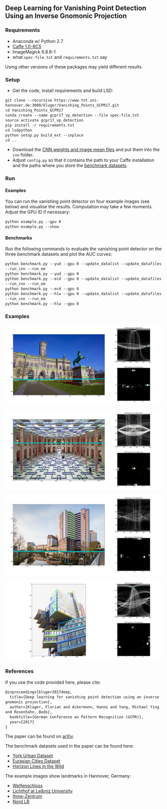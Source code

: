 ## Deep Learning for Vanishing Point Detection Using an Inverse Gnomonic Projection

### Requirements
* Anaconda w/ Python 2.7
* [Caffe 1.0-RC5](https://github.com/BVLC/caffe/tree/rc5)
* ImageMagick 6.8.8-1
* what ``spec-file.txt`` and ``requirements.txt`` say

Using other versions of these packages may yield different results.

### Setup
* Get the code, install requirements and build LSD:
```
git clone --recursive https://www.tnt.uni-hannover.de:3000/kluger/Vanishing_Points_GCPR17.git
cd Vanishing_Points_GCPR17
conda create --name gcpr17_vp_detection --file spec-file.txt
source activate gcpr17_vp_detection
pip install -r requirements.txt
cd lsdpython
python setup.py build_ext --inplace
cd ..
```
* Download the [CNN weights and image mean files](https://drive.google.com/open?id=1VBBszbCWuVEQ0a7DKVqZNngRsk1Zorei) and 
put them into the ``cnn`` folder.
* Adjust ``config.py`` so that it contains the path to your Caffe installation and the paths where you store 
the [benchmark datasets](#datasets).

### Run
#### Examples
You can run the vanishing point detector on four example images (see below) and visualise the results. 
Computation may take a few moments. Adjust the GPU ID if necessary:
``` 
python example.py --gpu 0
python example.py --show
```
#### Benchmarks
Run the following commands to evaluate the vanishing point detector on the three benchmark datasets and plot the AUC curves:
```
python benchmark.py --yud --gpu 0 --update_datalist --update_datafiles --run_cnn --run_em
python benchmark.py --yud --gpu 0 
python benchmark.py --ecd --gpu 0 --update_datalist --update_datafiles --run_cnn --run_em
python benchmark.py --ecd --gpu 0 
python benchmark.py --hlw --gpu 0 --update_datalist --update_datafiles --run_cnn --run_em
python benchmark.py --hlw --gpu 0 
```

### Examples

![example](assets/figure3.jpg)

![example](assets/figure4.jpg)

![example](assets/figure1.jpg)

![example](assets/figure2.jpg)



### References

If you use the code provided here, please cite:
```
@inproceedings{kluger2017deep,
  title={Deep learning for vanishing point detection using an inverse gnomonic projection},
  author={Kluger, Florian and Ackermann, Hanno and Yang, Michael Ying and Rosenhahn, Bodo},
  booktitle={German Conference on Pattern Recognition (GCPR)},
  year={2017}
}
```
The paper can be found on [arXiv](https://arxiv.org/abs/1707.02427).

The benchmark datasets used in the paper can be found here: <a name='datasets'></a>
* [York Urban Dataset](http://www.elderlab.yorku.ca/resources/york-urban-line-segment-database-information/)
* [Eurasian Cities Dataset](http://graphics.cs.msu.ru/en/research/projects/msr/geometry)
* [Horizon Lines in the Wild](http://www.cs.uky.edu/~jacobs/datasets/hlw/)

The example images show landmarks in Hannover, Germany:
* [Welfenschloss](https://www.flickr.com/photos/shepard4711/40441168973/in/photolist-8KSNgP-24BDyA2-dHQyus-RsMpqr-qfCQuS-91DBT-5aprBZ-7uavc5-7u6BEk-7u6Agv-7u6zBR-7ua1Am-7u6mU4-7u6cdk-7u657F)
* [Lichthof at Leibniz University](https://commons.wikimedia.org/wiki/File:Atrium_Lichthof_main_building_Welfenschloss_Leibniz_Universitatet_Hannover_Am_Welfengarten_Nordstadt_Hannover_Germany.jpg)
* [Ihme-Zentrum](https://commons.wikimedia.org/wiki/Category:Ihme-Zentrum?uselang=de#/media/File:Ihme-Zentrum_Spinnereistrasse_Hanover_Germany.jpg)
* [Nord LB](https://www.flickr.com/photos/dierkschaefer/5999546112/in/photolist-6EywNo-pdpBA8-a97hon-eQ6474-a9acHm-a9a9AG-a9af3d-R5SNyF-a97tck-eQhHCJ-fruEuZ-eQi2tE-eQhk8d-qnVgrW-24fRi2L-eQhyxE-bymrtQ-kU7Apk-a9a74Y-2bxix-PRf3sv-SXwgoU-dyUjRC-jbB22-rgmqm-24awG1H-4zjzyq-TMEpHD-Rer4CD-rt82Av-rgiWa)

